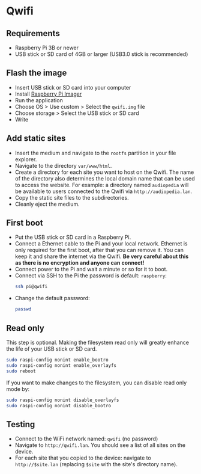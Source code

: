 # Qwifi

## Requirements

- Raspberry Pi 3B or newer
- USB stick or SD card of 4GB or larger (USB3.0 stick is recommended)

## Flash the image

- Insert USB stick or SD card into your computer
- Install [Raspberry Pi Imager](https://www.raspberrypi.org/software/)
- Run the application
- Choose OS > Use custom > Select the `qwifi.img` file
- Choose storage > Select the USB stick or SD card
- Write

## Add static sites

- Insert the medium and navigate to the `rootfs` partition in your file explorer.
- Navigate to the directory `var/www/html`.
- Create a directory for each site you want to host on the Qwifi. The name of
  the directory also determines the local domain name that can be used to access
  the website. For example: a directory named `audiopedia` will be available to
  users connected to the Qwifi via `http://audiopedia.lan`.
- Copy the static site files to the subdirectories.
- Cleanly eject the medium.

## First boot

- Put the USB stick or SD card in a Raspberry Pi.
- Connect a Ethernet cable to the Pi and your local network. Ethernet is only
  required for the first boot, after that you can remove it. You can keep it and
  share the internet via the Qwifi. **Be very careful about this as there is
  no encryption and anyone can connect!**
- Connect power to the Pi and wait a minute or so for it to boot.
- Connect via SSH to the Pi the password is default: `raspberry`:
  ```bash
  ssh pi@qwifi
  ```
- Change the default password:
  ```bash
  passwd
  ```

## Read only

This step is optional. Making the filesystem read only will greatly enhance the
life of your USB stick or SD card.

```bash
sudo raspi-config nonint enable_bootro
sudo raspi-config nonint enable_overlayfs
sudo reboot
```

If you want to make changes to the filesystem, you can disable read only mode by:

```bash
sudo raspi-config nonint disable_overlayfs
sudo raspi-config nonint disable_bootro
```

## Testing

- Connect to the WiFi network named: `qwifi` (no password)
- Navigate to `http://qwifi.lan`. You should see a list of all sites on the device.
- For each site that you copied to the device: navigate to `http://$site.lan`
  (replacing `$site` with the site's directory name).
